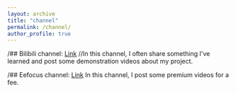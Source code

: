 ```yaml
---
layout: archive
title: "channel"
permalink: /channel/
author_profile: true
---
```


/## Bilibili channel: [Link](https://space.bilibili.com/651870608?spm_id_from=333.1007.0.0)
//In this channel, I often share something I've learned and post some demonstration videos about my project.

/## Eefocus channel: [Link](https://www.eefocus.com/course/1074129.html)
In this channel, I post some premium videos for a fee.

